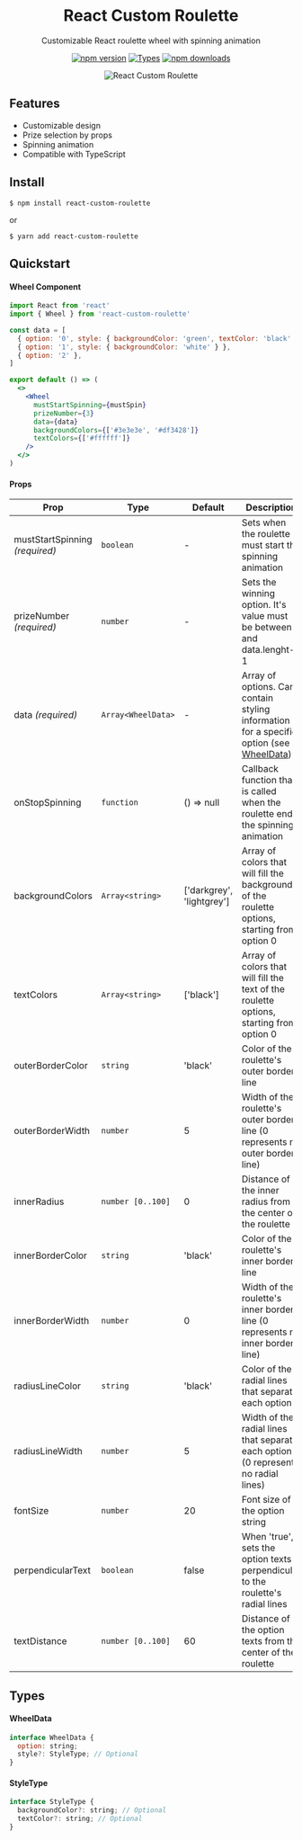 <h1 align="center">React Custom Roulette</h1>

<p align="center">Customizable React roulette wheel with spinning animation</p>

<div align="center">
    
[![npm version](https://img.shields.io/npm/v/react-custom-roulette)](https://www.npmjs.com/package/react-custom-roulette)
[![Types](https://img.shields.io/npm/types/react-custom-roulette)](https://www.typescriptlang.org/index.html)
[![npm downloads](https://img.shields.io/npm/dm/react-custom-roulette)](https://www.npmjs.com/package/react-custom-roulette)

</div>

<div align="center">
    
![React Custom Roulette](https://github.com/effectussoftware/react-custom-roulette/raw/master/src/demo/roulette-demo.gif)

</div>

## Features

- Customizable design
- Prize selection by props
- Spinning animation
- Compatible with TypeScript

## Install

    $ npm install react-custom-roulette

or

    $ yarn add react-custom-roulette

## Quickstart

#### Wheel Component

```jsx
import React from 'react'
import { Wheel } from 'react-custom-roulette'

const data = [
  { option: '0', style: { backgroundColor: 'green', textColor: 'black' } },
  { option: '1', style: { backgroundColor: 'white' } },
  { option: '2' },
]

export default () => (
  <>
    <Wheel
      mustStartSpinning={mustSpin}
      prizeNumber={3}
      data={data}
      backgroundColors={['#3e3e3e', '#df3428']}
      textColors={['#ffffff']}
    />
  </>
)
```

#### Props

| **Prop**                       | **Type**           | **Default**               | **Description**                                                                                       |
| ------------------------------ | ------------------ | ------------------------- | ----------------------------------------------------------------------------------------------------- |
| mustStartSpinning _(required)_ | `boolean`          | -                         | Sets when the roulette must start the spinning animation                                              |
| prizeNumber _(required)_       | `number`           | -                         | Sets the winning option. It's value must be between 0 and data.lenght-1                               |
| data _(required)_              | `Array<WheelData>` | -                         | Array of options. Can contain styling information for a specific option (see [WheelData](#wheeldata)) |
| onStopSpinning                 | `function`         | () => null                | Callback function that is called when the roulette ends the spinning animation                        |
| backgroundColors               | `Array<string>`    | ['darkgrey', 'lightgrey'] | Array of colors that will fill the background of the roulette options, starting from option 0         |
| textColors                     | `Array<string>`    | ['black']                 | Array of colors that will fill the text of the roulette options, starting from option 0               |
| outerBorderColor               | `string`           | 'black'                   | Color of the roulette's outer border line                                                             |
| outerBorderWidth               | `number`           | 5                         | Width of the roulette's outer border line (0 represents no outer border line)                         |
| innerRadius                    | `number [0..100]`  | 0                         | Distance of the inner radius from the center of the roulette                                          |
| innerBorderColor               | `string`           | 'black'                   | Color of the roulette's inner border line                                                             |
| innerBorderWidth               | `number`           | 0                         | Width of the roulette's inner border line (0 represents no inner border line)                         |
| radiusLineColor                | `string`           | 'black'                   | Color of the radial lines that separate each option                                                   |
| radiusLineWidth                | `number`           | 5                         | Width of the radial lines that separate each option (0 represents no radial lines)                    |
| fontSize                       | `number`           | 20                        | Font size of the option string                                                                        |
| perpendicularText              | `boolean`          | false                     | When 'true', sets the option texts perpendicular to the roulette's radial lines                       |
| textDistance                   | `number [0..100]`  | 60                        | Distance of the option texts from the center of the roulette                                          |

## Types

#### WheelData

```jsx
interface WheelData {
  option: string;
  style?: StyleType; // Optional
}
```

#### StyleType

```jsx
interface StyleType {
  backgroundColor?: string; // Optional
  textColor?: string; // Optional
}
```
